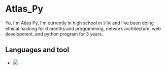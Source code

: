 <h1>Atlas_Py</h1>

<p>Yo, I'm Atlas Py, I'm currently in high school in 🇫🇷 and I've been doing ethical hacking for 6 months and programming, network architecture, web development, and python program for 3 years.</p>

<h2>Languages and tool</h2>
<ul>
  <li><img src="https://cdn.jsdelivr.net/gh/devicons/devicon/icons/adonisjs/adonisjs-original.svg" /></li>
</ul>
